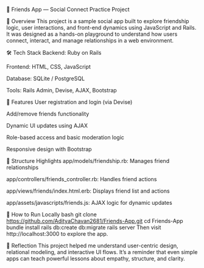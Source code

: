 🧠 Friends App — Social Connect Practice Project

📌 Overview
This project is a sample social app built to explore friendship logic, user interactions, and front-end dynamics using JavaScript and Rails. It was designed as a hands-on playground to understand how users connect, interact, and manage relationships in a web environment.

🛠️ Tech Stack
Backend: Ruby on Rails

Frontend: HTML, CSS, JavaScript

Database: SQLite / PostgreSQL

Tools: Rails Admin, Devise, AJAX, Bootstrap

🚀 Features
User registration and login (via Devise)

Add/remove friends functionality

Dynamic UI updates using AJAX

Role-based access and basic moderation logic

Responsive design with Bootstrap

📁 Structure Highlights
app/models/friendship.rb: Manages friend relationships

app/controllers/friends_controller.rb: Handles friend actions

app/views/friends/index.html.erb: Displays friend list and actions

app/assets/javascripts/friends.js: AJAX logic for dynamic updates

🧪 How to Run Locally
bash
git clone https://github.com/AdityaChavan2681/Friends-App.git
cd Friends-App
bundle install
rails db:create db:migrate
rails server
Then visit http://localhost:3000 to explore the app.

🧠 Reflection
This project helped me understand user-centric design, relational modeling, and interactive UI flows. It’s a reminder that even simple apps can teach powerful lessons about empathy, structure, and clarity.
